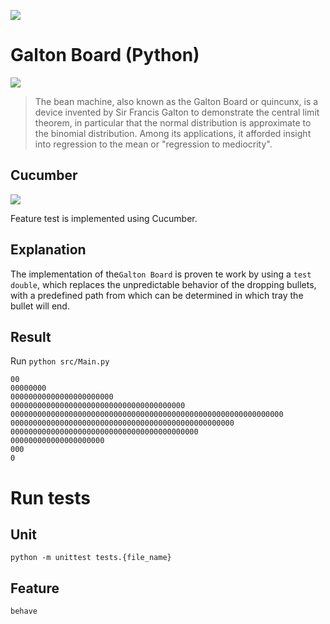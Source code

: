 ![](https://images.weserv.nl?url=https://www.python.org/static/community_logos/python-logo-master-v3-TM.png&w=300)

# Galton Board (Python)

![](https://images.weserv.nl?url=mathworld.wolfram.com/images/eps-gif/GaltonBoard_1000.gif)

> The bean machine, also known as the Galton Board or quincunx, is a device invented
by Sir Francis Galton to demonstrate the central limit theorem, in particular that the normal
distribution is approximate to the binomial distribution. Among its applications, it afforded
insight into regression to the mean or "regression to mediocrity".

## Cucumber

![](https://images.weserv.nl/?url=cdn-images-1.medium.com/max/1200/1*oPCrD81z6KzgA20OhiTIQg.png&w=250)

Feature test is implemented using Cucumber.

## Explanation

The implementation of the`Galton Board` is proven te work by using a `test double`, which replaces the
unpredictable behavior of the dropping bullets, with a predefined path from which can be determined in which
tray the bullet will end.

## Result

Run `python src/Main.py`

```
00
00000000
00000000000000000000000
000000000000000000000000000000000000000
0000000000000000000000000000000000000000000000000000000000000
00000000000000000000000000000000000000000000000000
000000000000000000000000000000000000000000
000000000000000000000
000
0
```

# Run tests

## Unit 

`python -m unittest tests.{file_name}`

## Feature

`behave`
